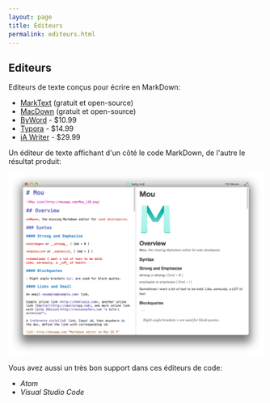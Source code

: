 ```yaml
---
layout: page
title: Éditeurs
permalink: editeurs.html
---
```


## Editeurs

Editeurs de texte conçus pour écrire en MarkDown: 

* [MarkText](https://github.com/marktext/marktext) (gratuit et open-source)
* [MacDown](https://macdown.uranusjr.com/) (gratuit et open-source)
* [ByWord](https://bywordapp.com/) - $10.99
* [Typora](https://typora.io/) - $14.99
* [iA Writer](https://ia.net/writer/) - $29.99

Un éditeur de texte affichant d'un côté le code MarkDown, de l'autre le résultat produit:

![Edition MarkDown](img/mou-editor.png)

Vous avez aussi un très bon support dans ces éditeurs de code: 

* *Atom*
* *Visual Studio Code*
